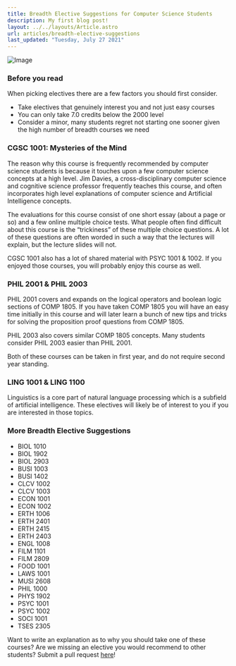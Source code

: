 ```yaml
---
title: Breadth Elective Suggestions for Computer Science Students
description: My first blog post!
layout: ../../layouts/Article.astro
url: articles/breadth-elective-suggestions
last_updated: "Tuesday, July 27 2021"
---
```


![Image](https://courses.carletoncomputerscience.ca/images/orientation2018.jpeg)

### Before you read

When picking electives there are a few factors you should first consider.

- Take electives that genuinely interest you and not just easy courses
- You can only take 7.0 credits below the 2000 level
- Consider a minor, many students regret not starting one sooner given the high number of breadth courses we need

### CGSC 1001: Mysteries of the Mind

The reason why this course is frequently recommended by computer science students is because it touches upon a few computer science concepts at a high level. Jim Davies, a cross-disciplinary computer science and cognitive science professor frequently teaches this course, and often incorporates high level explanations of computer science and Artificial Intelligence concepts.

The evaluations for this course consist of one short essay (about a page or so) and a few online multiple choice tests. What people often find difficult about this course is the “trickiness” of these multiple choice questions. A lot of these questions are often worded in such a way that the lectures will explain, but the lecture slides will not.

CGSC 1001 also has a lot of shared material with PSYC 1001 & 1002. If you enjoyed those courses, you will probably enjoy this course as well.

### PHIL 2001 & PHIL 2003

PHIL 2001 covers and expands on the logical operators and boolean logic sections of COMP 1805. If you have taken COMP 1805 you will have an easy time initially in this course and will later learn a bunch of new tips and tricks for solving the proposition proof questions from COMP 1805.

PHIL 2003 also covers similar COMP 1805 concepts. Many students consider PHIL 2003 easier than PHIL 2001.

Both of these courses can be taken in first year, and do not require second year standing.

### LING 1001 & LING 1100

Linguistics is a core part of natural language processing which is a subfield of artificial intelligence. These electives will likely be of interest to you if you are interested in those topics.

### More Breadth Elective Suggestions

- BIOL 1010
- BIOL 1902
- BIOL 2903
- BUSI 1003
- BUSI 1402
- CLCV 1002
- CLCV 1003
- ECON 1001
- ECON 1002
- ERTH 1006
- ERTH 2401
- ERTH 2415
- ERTH 2403
- ENGL 1008
- FILM 1101
- FILM 2809
- FOOD 1001
- LAWS 1001
- MUSI 2608
- PHIL 1000
- PHYS 1902
- PSYC 1001
- PSYC 1002
- SOCI 1001
- TSES 2305

Want to write an explanation as to why you should take one of these courses? Are we missing an elective you would recommend to other students? Submit a pull request [here](https://github.com/CarletonComputerScienceSociety/courses-project/blob/master/content/articles/elective-suggestions.md)!
